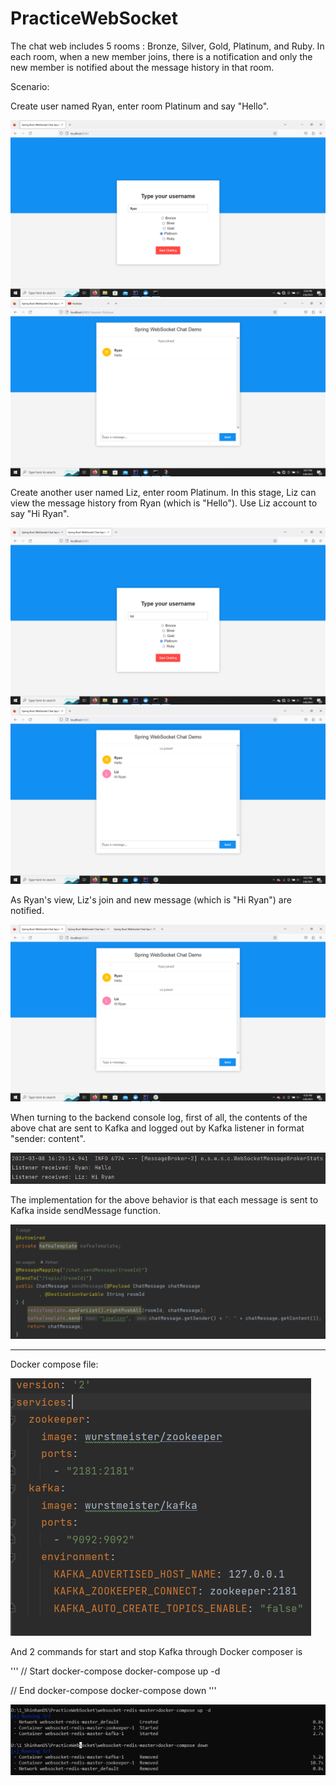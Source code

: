 # PracticeWebSocket

The chat web includes 5 rooms : Bronze, Silver, Gold, Platinum, and Ruby. In each room, when a new member joins, there is a notification and only the new member is notified about the message history in that room.

Scenario:

Create user named Ryan, enter room Platinum and say "Hello".

![img0](https://github.com/LHN2225/PracticeWebSocket/blob/main/result%20image/0.png)
![img1](https://github.com/LHN2225/PracticeWebSocket/blob/main/result%20image/1.png)

Create another user named Liz, enter room Platinum. In this stage, Liz can view the message history from Ryan (which is "Hello"). Use Liz account to say "Hi Ryan".

![img2](https://github.com/LHN2225/PracticeWebSocket/blob/main/result%20image/2.png)
![img3](https://github.com/LHN2225/PracticeWebSocket/blob/main/result%20image/3.png)

As Ryan's view, Liz's join and new message (which is "Hi Ryan") are notified.

![img4](https://github.com/LHN2225/PracticeWebSocket/blob/main/result%20image/4.png)

When turning to the backend console log, first of all, the contents of the above chat are sent to Kafka and logged out by Kafka listener in format "sender: content".

![img5](https://github.com/LHN2225/PracticeWebSocket/blob/main/result%20image/5.png)

The implementation for the above behavior is that each message is sent to Kafka inside sendMessage function.

![img8](https://github.com/LHN2225/PracticeWebSocket/blob/main/result%20image/8.png)

***
Docker compose file:

![img6](https://github.com/LHN2225/PracticeWebSocket/blob/main/result%20image/6.png)

And 2 commands for start and stop Kafka through Docker composer is

'''
// Start docker-compose
docker-compose up -d

// End docker-compose
docker-compose down
'''

![img7](https://github.com/LHN2225/PracticeWebSocket/blob/main/result%20image/7.png)